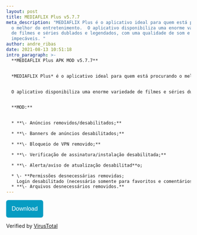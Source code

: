 ```yaml
---
layout: post
title: MEDIAFLIX Plus v5.7.7
meta_description: "MEDIAFLIX Plus é o aplicativo ideal para quem está procurando
  o melhor do entretenimento.  O aplicativo disponibiliza uma enorme variedade
  de filmes e séries dublados e legendados, com uma qualidade de som e imagem
  impecáveis. "
author: andre_ribas
date: 2021-08-13 10:51:18
intro_paragraph: >-
  **MEDIAFLIX Plus APK MOD v5.7.7**  


  *MEDIAFLIX Plus* é o aplicativo ideal para quem está procurando o melhor do entretenimento.


  O aplicativo disponibiliza uma enorme variedade de filmes e séries dublados e legendados, com uma qualidade de som e imagem impecáveis. 


  **MOD:**


  * **\- Anúncios removidos/desabilitados;**

  * **\- Banners de anúncios desabilitados;**

  * **\- Bloqueio de VPN removido;**

  * **\- Verificação de assinatura/instalação desabilitada;**

  * **\- Alerta/aviso de atualização desabilitad**o;

  * \- **Permissões desnecessárias removidas;
    Login desabilitado (necessário somente para favoritos e comentários);**
  * **\- Arquivos desnecessários removidos.**
---
```

<a href="https://encurta.eu/MEDIAFLIX_Plus_v577"><button style="background: #069cc2; border-radius: 6px; padding: 15px; cursor: pointer; color: #fff; border: none; font-size: 16px;">Download</button></a>

Verified by [VirusTotal](https://virustotal.com/gui/file/3b957ed205e9135c12c58f87e55eeaf387aeac455233c9c33eecd14667a69417)